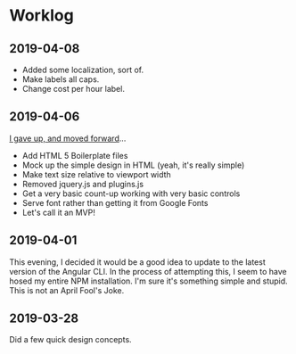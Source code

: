 # Worklog

## 2019-04-08

- Added some localization, sort of.
- Make labels all caps.
- Change cost per hour label.

## 2019-04-06

[I gave up, and moved forward](https://jpreardon.com/2019/04/06/giving-up-moving-forward/)...

- Add HTML 5 Boilerplate files
- Mock up the simple design in HTML (yeah, it's really simple)
- Make text size relative to viewport width
- Removed jquery.js and plugins.js
- Get a very basic count-up working with very basic controls
- Serve font rather than getting it from Google Fonts
- Let's call it an MVP!


## 2019-04-01

This evening, I decided it would be a good idea to update to the latest version of the Angular CLI. In the process of attempting this, I seem to have hosed my entire NPM installation. I'm sure it's something simple and stupid. This is not an April Fool's Joke.

## 2019-03-28

Did a few quick design concepts.